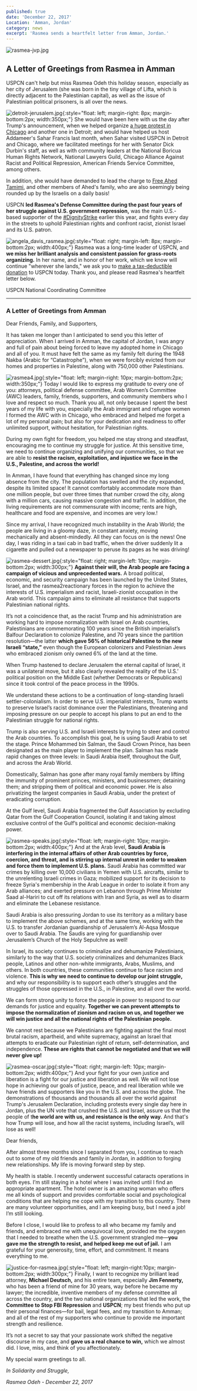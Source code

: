```yaml
---
published: true
date: 'December 22, 2017'
Location: 'Amman, Jordan'
category: news
excerpt: 'Rasmea sends a heartfelt letter from Amman, Jordan.'
---
```

![rasmea-jvp.jpg]({{site.baseurl}}/assets/img/rasmea-jvp.jpg)
## A Letter of Greetings from Rasmea in Amman

USPCN can't help but miss Rasmea Odeh this holiday season, especially as her city of Jerusalem (she was born in the tiny village of Lifta, which is directly adjacent to the Palestinian capital), as well as the issue of Palestinian political prisoners, is all over the news.

![detroit-jerusalem.jpg]({{site.baseurl}}/assets/img/detroit-jerusalem.jpg){:style="float: left; margin-right: 8px; margin-bottom:2px; width:350px;"} She would have been here with us the day after Trump's announcement, when we helped organize [a huge protest in Chicago](https://www.facebook.com/USPCN/videos/1763394860362015/) and another one in Detroit; and would have helped us host Addameer's Sahar Francis last month, when Sahar visited USPCN in Detroit and Chicago, where we facilitated meetings for her with Senator Dick Durbin's staff, as well as with community leaders at the National Boricua Human Rights Network, National Lawyers Guild, Chicago Alliance Against Racist and Political Repression, American Friends Service Committee, among others.

In addition, she would have demanded to lead the charge to [Free Ahed Tamimi](https://nycsjp.wordpress.com/2017/12/20/demand-an-end-to-child-detention-free-ahed-tamimi-and-all-palestinian-political-prisoners/), and other members of Ahed's family, who are also seemingly being rounded up by the Israelis on a daily basis!

USPCN **led Rasmea's Defense Committee during the past four years of her struggle against U.S. government repression,** was the main U.S.-based supporter of the [#DignityStrike](http://uspcn.org/2017/05/28/victory-to-the-palestinian-prisoners-dignitystrike/) earlier this year, and fights every day in the streets to uphold Palestinian rights and confront racist, zionist Israel and its U.S. patron.

![angela_davis_rasmea.jpg]({{site.baseurl}}/assets/img/angela_davis_rasmea.jpg){:style="float: right; margin-left: 8px; margin-bottom:2px; width:400px;"}
Rasmea was a long-time leader of USPCN, and **we miss her brilliant analysis and consistent passion for grass-roots organizing.** In her name, and in honor of her work, which we know will continue "wherever she lands," we ask you to [make a tax-deductible donation](http://uspcn.org/donate-to-support-uspcn/) to USPCN today. Thank you, and please read Rasmea's heartfelt letter below.


USPCN National Coordinating Committee


*********************************

### A Letter of Greetings from Amman

Dear Friends, Family, and Supporters,

It has taken me longer than I anticipated to send you this letter of appreciation. When I arrived in Amman, the capital of Jordan, I was angry and full of pain about being forced to leave my adopted home in Chicago and all of you. It must have felt the same as my family felt during the 1948 Nakba (Arabic for “Catastrophe”), when we were forcibly evicted from our homes and properties in Palestine, along with 750,000 other Palestinians.

![rasmea4.jpg]({{site.baseurl}}/assets/img/rasmea4.jpg){:style="float: left; margin-right: 10px; margin-bottom:2px; width:350px;"} Today I would like to express my gratitude to every one of you: attorneys, political defense committee, Arab Women’s Committee (AWC) leaders, family, friends, supporters, and community members who I love and respect so much. Thank you all, not only because I spent the best years of my life with you, especially the Arab immigrant and refugee women I formed the AWC with in Chicago, who embraced and helped me forget a lot of my personal pain; but also for your dedication and readiness to offer unlimited support, without hesitation, for Palestinian rights.

During my own fight for freedom, you helped me stay strong and steadfast, encouraging me to continue my struggle for justice. At this sensitive time, we need to continue organizing and unifying our communities, so that we are able to **resist the racism, exploitation, and injustice we face in the U.S., Palestine, and across the world!**

In Amman, I have found that everything has changed since my long absence from the city. The population has swelled and the city expanded, despite its limited space! It cannot comfortably accommodate more than one million people, but over three times that number crowd the city, along with a million cars, causing massive congestion and traffic. In addition, the living requirements are not commensurate with income; rents are high, healthcare and food are expensive, and incomes are very low.!

Since my arrival, I have recognized much instability in the Arab World; the people are living in a gloomy daze, in constant anxiety, moving mechanically and absent-mindedly. All they can focus on is the news! One day, I was riding in a taxi cab in bad traffic, when the driver suddenly lit a cigarette and pulled out a newspaper to peruse its pages as he was driving!

![rasmea-dessert.jpg]({{site.baseurl}}/assets/img/rasmea-dessert.jpg){:style="float: right; margin-left: 10px; margin-bottom:2px; width:300px;"} **Against their will, the Arab people are facing a campaign of vicious and unprecedented wars.** A broad political, economic, and security campaign has been launched by the United States, Israel, and the rasmea2reactionary forces in the region to achieve the interests of U.S. imperialism and racist, Israeli-zionist occupation in the Arab world. This campaign aims to eliminate all resistance that supports Palestinian national rights. 

It’s not a coincidence that, as the racist Trump and his administration are working hard to impose normalization with Israel on Arab countries, Palestinians are commemorating 100 years since the British imperialist’s Balfour Declaration to colonize Palestine, and 70 years since the partition resolution—the latter **which gave 56% of historical Palestine to the new Israeli “state,”** even though the European colonizers and Palestinian Jews who embraced zionism only owned 6% of the land at the time.

When Trump hastened to declare Jerusalem the eternal capital of Israel, it was a unilateral move, but it also clearly revealed the reality of the U.S.’ political position on the Middle East (whether Democrats or Republicans) since it took control of the peace process in the 1990s.

We understand these actions to be a continuation of long-standing Israeli settler-colonialism. In order to serve U.S. imperialist interests, Trump wants to preserve Israel’s racist dominance over the Palestinians, threatening and imposing pressure on our people to accept his plans to put an end to the Palestinian struggle for national rights.

Trump is also serving U.S. and Israeli interests by trying to steer and control the Arab countries. To accomplish this goal, he is using Saudi Arabia to set the stage. Prince Mohammed bin Salman, the Saudi Crown Prince, has been designated as the main player to implement the plan. Salman has made rapid changes on three levels: in Saudi Arabia itself, throughout the Gulf, and across the Arab World.

Domestically, Salman has gone after many royal family members by lifting the immunity of prominent princes, ministers, and businessmen; detaining them; and stripping them of political and economic power. He is also privatizing the largest companies in Saudi Arabia, under the pretext of eradicating corruption.

At the Gulf level, Saudi Arabia fragmented the Gulf Association by excluding Qatar from the Gulf Cooperation Council, isolating it and taking almost exclusive control of the Gulf’s political and economic decision-making power.

![rasmea-speaks.jpg]({{site.baseurl}}/assets/img/rasmea-speaks.jpg){:style="float: left; margin-right: 10px; margin-bottom:2px; width:400px;"} And at the Arab level, **Saudi Arabia is interfering in the internal affairs of other Arab countries by force, coercion, and threat, and is stirring up internal unrest in order to weaken and force them to implement U.S. plans.** Saudi Arabia has committed war crimes by killing over 10,000 civilians in Yemen with U.S. aircrafts, similar to the unrelenting Israeli crimes in Gaza; mobilized support for its decision to freeze Syria's membership in the Arab League in order to isolate it from any Arab alliances; and exerted pressure on Lebanon through Prime Minister Saad al-Hariri to cut off its relations with Iran and Syria, as well as to disarm and eliminate the Lebanese resistance.

Saudi Arabia is also pressuring Jordan to use its territory as a military base to implement the above schemes, and at the same time, working with the U.S. to transfer Jordanian guardianship of Jerusalem’s Al-Aqsa Mosque over to Saudi Arabia. The Saudis are vying for guardianship over Jerusalem’s Church of the Holy Sepulchre as well!

In Israel, its society continues to criminalize and dehumanize Palestinians, similarly to the way that U.S. society criminalizes and dehumanizes Black people, Latinos and other non-white immigrants, Arabs, Muslims, and others. In both countries, these communities continue to face racism and violence. **This is why we need to continue to develop our joint struggle,** and why our responsibility is to support each other’s struggles and the struggles of those oppressed in the U.S., in Palestine, and all over the world.

We can form strong unity to force the people in power to respond to our demands for justice and equality. **Together we can prevent attempts to impose the normalization of zionism and racism on us, and together we will win justice and all the national rights of the Palestinian people.**

We cannot rest because we Palestinians are fighting against the final most brutal racism, apartheid, and white supremacy, against an Israel that attempts to eradicate our Palestinian right of return, self-determination, and independence. **These are rights that cannot be negotiated and that we will never give up!** 

![rasmea-oscar.jpg]({{site.baseurl}}/assets/img/rasmea-oscar.jpg){:style="float: right; margin-left: 10px; margin-bottom:2px; width:400px;"} And your fight for your own justice and liberation is a fight for our justice and liberation as well. We will not lose hope in achieving our goals of justice, peace, and real liberation while we have friends and supporters like you in the U.S. and across the globe. The demonstrations of thousands and thousands all over the world against Trump's Jerusalem Declaration, including protests every single day here in Jordan, plus the UN vote that crushed the U.S. and Israel, assure us that the people of t**he world are with us, and resistance is the only way.** And that's how Trump will lose, and how all the racist systems, including Israel’s, will lose as well!


Dear friends,

After almost three months since I separated from you, I continue to reach out to some of my old friends and family in Jordan, in addition to forging new relationships. My life is moving forward step by step.

My health is stable. I recently underwent successful cataracts operations in both eyes. I’m still staying in a hotel where I was invited until I find an appropriate apartment. The hotel owner is an amazing woman who offers me all kinds of support and provides comfortable social and psychological conditions that are helping me cope with my transition to this country. There are many volunteer opportunities, and I am keeping busy, but I need a job! I’m still looking.

Before I close, I would like to profess to all who became my family and friends, and embraced me with unequivocal love, provided me the oxygen that I needed to breathe when the U.S. government strangled me—**you gave me the strength to resist, and helped keep me out of jail.** I am grateful for your generosity, time, effort, and commitment. It means everything to me.

![justice-for-rasmea.jpg]({{site.baseurl}}/assets/img/justice-for-rasmea.jpg){:style="float: left; margin-right:10px; margin-bottom:2px; width:300px;"}  Finally, I want to recognize my brilliant lead attorney, **Michael Deutsch,** and his entire team, especially **Jim Fennerty,** who has been a friend of mine for 30 years, way before he became my lawyer; the incredible, inventive members of my defense committee all across the country, and the two national organizations that led the work, the **Committee to Stop FBI Repression** and **USPCN**; my best friends who put up their personal finances—for bail, legal fees, and my transition to Amman; and all of the rest of my supporters who continue to provide me important strength and resilience.

It’s not a secret to say that your passionate work shifted the negative discourse in my case, and **gave us a real chance to win,** which we almost did. I love, miss, and think of you affectionately.

My special warm greetings to all.

_In Solidarity and Struggle,_

_Rasmea Odeh - December 22, 2017_
